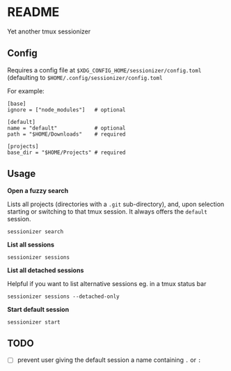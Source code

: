 # README

Yet another tmux sessionizer

## Config

Requires a config file at `$XDG_CONFIG_HOME/sessionizer/config.toml` (defaulting to `$HOME/.config/sessionizer/config.toml`

For example:

```
[base]
ignore = ["node_modules"]   # optional

[default]
name = "default"            # optional
path = "$HOME/Downloads"    # required

[projects]
base_dir = "$HOME/Projects" # required
```

## Usage

**Open a fuzzy search**

Lists all projects (directories with a `.git` sub-directory), and, upon selection starting or switching to that tmux session. It always offers the `default` session.

```
sessionizer search
```

**List all sessions**

```
sessionizer sessions
```

**List all detached sessions**

Helpful if you want to list alternative sessions eg. in a tmux status bar

```
sessionizer sessions --detached-only
```

**Start default session**

```
sessionizer start
```

## TODO

- [ ] prevent user giving the default session a name containing `.` or `:`
